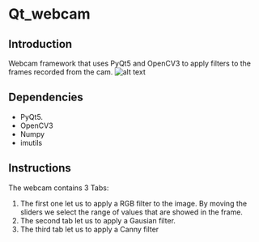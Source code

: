 # Qt_webcam

## Introduction
Webcam framework that uses PyQt5 and OpenCV3 to apply filters to the frames recorded from the cam.
![alt text](https://github.com/DaniAsturias/Qt_webcam/edit/master/iamge.png)

## Dependencies

- PyQt5.
- OpenCV3
- Numpy
- imutils

## Instructions

The webcam contains 3 Tabs:

1. The first one let us to apply a RGB filter to the image. By moving the sliders we select the range of values that are showed in the frame.
2. The second tab let us to apply a Gausian filter.
3. The third tab let us to apply a Canny filter
